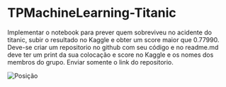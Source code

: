 # TPMachineLearning-Titanic

Implementar o notebook para prever quem sobreviveu no acidente do titanic, subir o resultado no Kaggle e obter um score maior que 0.77990. Deve-se criar um repositorio no github com seu código e no readme.md deve ter um print da sua colocação e score no Kaggle e os nomes dos membros do grupo. Enviar somente o link do repositorio.

![Posição](https://user-images.githubusercontent.com/22015968/101194544-e43be400-363c-11eb-82ea-876da4e95dc7.jpg)

